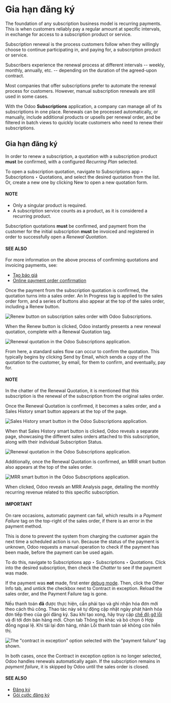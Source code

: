 # Gia hạn đăng ký

The foundation of any subscription business model is recurring payments. This is when customers
reliably pay a regular amount at specific intervals, in exchange for access to a subscription
product or service.

Subscription renewal is the process customers follow when they willingly choose to continue
participating in, and paying for, a subscription product or service.

Subscribers experience the renewal process at different intervals -- weekly, monthly, annually, etc.
-- depending on the duration of the agreed-upon contract.

Most companies that offer subscriptions prefer to automate the renewal process for customers.
However, manual subscription renewals are still used in some cases.

With the Odoo **Subscriptions** application, a company can manage all of its subscriptions in one
place. Renewals can be processed automatically, or manually, include additional products or upsells
per renewal order, and be filtered in batch views to quickly locate customers who need to renew
their subscriptions.

## Gia hạn đăng ký

In order to renew a subscription, a quotation with a subscription product **must** be confirmed,
with a configured *Recurring Plan* selected.

To open a subscription quotation, navigate to Subscriptions app ‣ Subscriptions
‣ Quotations, and select the desired quotation from the list. Or, create a new one by clicking
New to open a new quotation form.

#### NOTE
- Only a singular product is required.
- A subscription service counts as a product, as it is considered a recurring product.

Subscription quotations **must** be confirmed, and payment from the customer for the
initial subscription **must** be invoiced and registered in order to successfully open a *Renewal
Quotation*.

#### SEE ALSO
For more information on the above process of confirming quotations and invoicing payments,
see:
- [Tạo báo giá](../sales/send_quotations/create_quotations.md)
- [Online payment order confirmation](../sales/send_quotations/get_paid_to_validate.md)

Once the payment from the subscription quotation is confirmed, the quotation turns into a sales
order. An In Progress tag is applied to the sales order form, and a series of buttons
also appear at the top of the sales order, including a Renew button.

![Renew button on subscription sales order with Odoo Subscriptions.](applications/sales/subscriptions/renewals/renew-button.png)

When the Renew button is clicked, Odoo instantly presents a new renewal quotation,
complete with a Renewal Quotation tag.

![Renewal quotation in the Odoo Subscriptions application.](applications/sales/subscriptions/renewals/renewal-quotation.png)

From here, a standard sales flow can occur to confirm the quotation. This typically begins
by clicking Send by Email, which sends a copy of the quotation to the customer, by
email, for them to confirm, and eventually, pay for.

#### NOTE
In the chatter of the Renewal Quotation, it is mentioned that this subscription is
the renewal of the subscription from the original sales order.

Once the Renewal Quotation is confirmed, it becomes a sales order, and a
Sales History smart button appears at the top of the page.

![Sales History smart button in the Odoo Subscriptions application.](applications/sales/subscriptions/renewals/sales-history-smart-button.png)

When that Sales History smart button is clicked, Odoo reveals a separate page,
showcasing the different sales orders attached to this subscription, along with their individual
Subscription Status.

![Renewal quotation in the Odoo Subscriptions application.](applications/sales/subscriptions/renewals/sales-history-page.png)

Additionally, once the Renewal Quotation is confirmed, an MRR smart button
also appears at the top of the sales order.

![MRR smart button in the Odoo Subscriptions application.](applications/sales/subscriptions/renewals/mrr-smart-button.png)

When clicked, Odoo reveals an MRR Analysis page, detailing the monthly recurring revenue
related to this specific subscription.

#### IMPORTANT
On rare occasions, automatic payment can fail, which results in a *Payment Failure* tag on the
top-right of the sales order, if there is an error in the payment method.

This is done to prevent the system from charging the customer again the next time a scheduled
action is run. Because the status of the payment is unknown, Odoo requests a manual operation to
check if the payment has been made, before the payment can be used again.

To do this, navigate to Subscriptions app ‣ Subscriptions ‣ Quotations.
Click into the desired subscription, then check the *Chatter* to see if the payment was made.

If the payment was **not** made, first enter [debug mode](../../general/developer_mode.md).
Then, click the Other Info tab, and untick the checkbox next to Contract
in exception. Reload the sales order, and the Payment Failure tag is gone.

Nếu thanh toán **đã** được thực hiện, cần phải tạo và ghi nhận hóa đơn mới theo cách thủ công. Thao tác này sẽ tự động cập nhật ngày phát hành hóa đơn tiếp theo của gói đăng ký. Sau khi tạo xong, hãy truy cập [chế độ gỡ lỗi](../../general/developer_mode.md) và đi tới đơn bán hàng mới. Chọn tab Thông tin khác và bỏ chọn ô Hợp đồng ngoại lệ. Khi tải lại đơn hàng, nhãn Lỗi thanh toán sẽ không còn hiển thị.

![The "contract in exception" option selected with the "payment failure" tag shown.](applications/sales/subscriptions/renewals/contract-in-exception.png)

In both cases, once the Contract in exception option is no longer selected, Odoo
handles renewals automatically again. If the subscription remains in *payment failure*, it is
skipped by Odoo until the sales order is closed.

#### SEE ALSO
- [Đăng ký](../subscriptions.md)
- [Gói cước đăng ký](plans.md)
